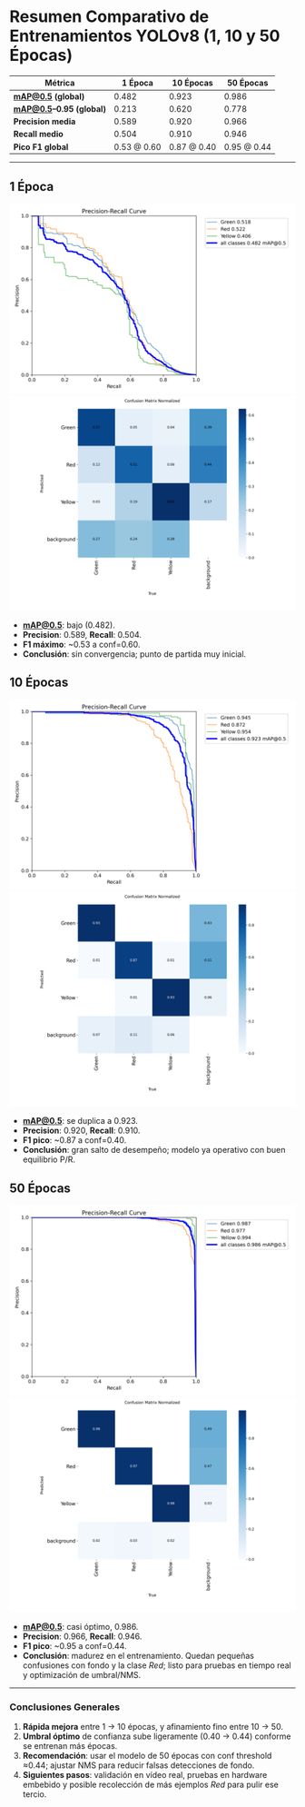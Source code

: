 # Resumen Comparativo de Entrenamientos YOLOv8 (1, 10 y 50 Épocas)

| Métrica                   | 1 Época     | 10 Épocas   | 50 Épocas   |
| ------------------------- | ----------- | ----------- | ----------- |
| **mAP@0.5 (global)**      | 0.482       | 0.923       | 0.986       |
| **mAP@0.5–0.95 (global)** | 0.213       | 0.620       | 0.778       |
| **Precision media**       | 0.589       | 0.920       | 0.966       |
| **Recall medio**          | 0.504       | 0.910       | 0.946       |
| **Pico F1 global**        | 0.53 @ 0.60 | 0.87 @ 0.40 | 0.95 @ 0.44 |

---

## 1 Época

![Curva PR 1 época](images/1-epoch/PR_curve.png)
![Matriz de confusión 1 época](images/1-epoch/confusion_matrix_normalized.png)

- **mAP@0.5**: bajo (0.482).
- **Precision**: 0.589, **Recall**: 0.504.
- **F1 máximo**: ~0.53 a conf=0.60.
- **Conclusión**: sin convergencia; punto de partida muy inicial.

## 10 Épocas

![Curva PR 10 épocas](images/10-epoch/PR_curve.png)
![Matriz de confusión 10 épocas](images/10-epoch/confusion_matrix_normalized.png)

- **mAP@0.5**: se duplica a 0.923.
- **Precision**: 0.920, **Recall**: 0.910.
- **F1 pico**: ~0.87 a conf=0.40.
- **Conclusión**: gran salto de desempeño; modelo ya operativo con buen equilibrio P/R.

## 50 Épocas

![Curva PR 50 épocas](images/50-epoch/PR_curve.png)
![Matriz de confusión 50 épocas](images/50-epoch/confusion_matrix_normalized.png)

- **mAP@0.5**: casi óptimo, 0.986.
- **Precision**: 0.966, **Recall**: 0.946.
- **F1 pico**: ~0.95 a conf=0.44.
- **Conclusión**: madurez en el entrenamiento. Quedan pequeñas confusiones con fondo y la clase _Red_; listo para pruebas en tiempo real y optimización de umbral/NMS.

---

### Conclusiones Generales

1. **Rápida mejora** entre 1 → 10 épocas, y afinamiento fino entre 10 → 50.
2. **Umbral óptimo** de confianza sube ligeramente (0.40 → 0.44) conforme se entrenan más épocas.
3. **Recomendación**: usar el modelo de 50 épocas con conf threshold ≈0.44; ajustar NMS para reducir falsas detecciones de fondo.
4. **Siguientes pasos**: validación en vídeo real, pruebas en hardware embebido y posible recolección de más ejemplos _Red_ para pulir ese tercio.
